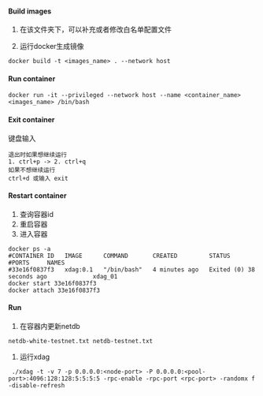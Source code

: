 #### Build images

1. 在该文件夹下，可以补充或者修改白名单配置文件

2. 运行docker生成镜像

```shell
docker build -t <images_name> . --network host
```

#### Run container

```shell
docker run -it --privileged --network host --name <container_name> <images_name> /bin/bash 
```

#### Exit container

键盘输入

```shell
退出时如果想继续运行
1. ctrl+p -> 2. ctrl+q
如果不想继续运行
ctrl+d 或输入 exit
```

#### Restart container

1. 查询容器id
2. 重启容器
3. 进入容器

```shell
docker ps -a
#CONTAINER ID   IMAGE      COMMAND       CREATED         STATUS                      #PORTS     NAMES
#33e16f0837f3   xdag:0.1   "/bin/bash"   4 minutes ago   Exited (0) 38 seconds ago             xdag_01
docker start 33e16f0837f3
docker attach 33e16f0837f3
```

#### Run

1. 在容器内更新netdb

```shell
netdb-white-testnet.txt netdb-testnet.txt
```

1. 运行xdag

```shell
 ./xdag -t -v 7 -p 0.0.0.0:<node-port> -P 0.0.0.0:<pool-port>:4096:128:128:5:5:5:5 -rpc-enable -rpc-port <rpc-port> -randomx f -disable-refresh
```


